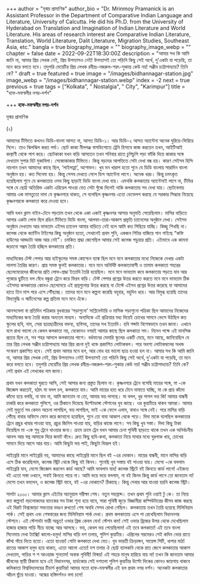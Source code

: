 +++
author = "মৃন্ময় প্রামাণিক"
author_bio = "Dr. Mrinmoy Pramanick is an Assistant Professor in the Department of Comparative Indian Language and Literature, University of Calcutta. He did his Ph.D. from the University of Hyderabad on Translation and Imagination of Indian Literature and World Literature.  His areas of research interest are Comparative Indian Literature, Translation, World Literature, Dalit Literature, Migration Studies, Southeast Asia, etc."
bangla = true
biography_image = ""
biography_image_webp = ""
chapter = false
date = 2022-09-22T18:30:00Z
description = "আমার সখ কি আমি জানি না, আমার প্রিয় লেখক নেই, প্রিয় উপন্যাসও নেই! উপন্যাসই তো পড়িনি কিছু সেই অর্থে, দু’একটা যা পড়েছি, তা মনে করে বলতে হবে। তদুপরি মেয়েটির প্রিয় লেখক রবীন্দ্র-নজরুল-শরৎ-সুকান্ত কেউ নয়! সঞ্জীব চট্টোপাধ্যায়? তিনি কে? "
draft = true
featured = true
image = "/images/bidhannagar-station.jpg"
image_webp = "/images/bidhannagar-station.webp"
index = -2
next = true
previous = true
tags = ["Kolkata", " Nostalgia", " City", "Karimpur"]
title = "হাফ-মফস্বলীর নগর-দর্শন"

+++
**হাফ-মফস্বলীর নগর-দর্শন**

মৃন্ময় প্রামাণিক

(২)

আমাদের টিভিতে কখনও ডিডি-বাংলা আসত না, আসত ডিডি-১। আর ডিডি-২ আসত অ্যান্টেনা অনেক ঘুরিয়ে-ফিরিয়ে নিলে। তাও ঝিলঝিল করত পর্দা। ছোট কাকা নীলগঞ্জ বাসডিপোতে ট্রেনি হিসাবে কাজ করতেন তখন, আইটিআই কল্যাণী থেকে পাশ করে। ছোটকাকা যখন বাড়ি আসতেন তখন শনিবার রাতে চুপিচুপি পড়া ফাঁকি দিয়ে কাকার সঙ্গে দেখতাম সুপার হিট মুকাবিলা। সেজোকাকার টিভিতে। কিন্তু বড়দের আপত্তিতে সেটা দেখা বন্ধ হয়। কারণ সেইসব হিন্দি নাচগান তখন আমাদের কাছে ছিল, ‘লাইলাপ্পা’, অশোভন। খুব মন খারাপ হতো শুনে যে ডিডি বাংলায় সারাদিন বাংলা অনুষ্ঠান হয়। কত সিনেমা হয়। কিন্তু সেসব দেখতে গেলে ডিস অ্যান্টেনা লাগে। অনেক খরচ। কিন্তু চমৎকৃত হয়েছিলাম শুনে যে কলকাতায় ওসব কিছু ছাড়াই ডিডি বাংলা দেখা যায়। এমনকি কলকাতায় অ্যান্টেনাই লাগে না, টিভির সঙ্গে যে ছোট্ট অতিরিক্ত একটা এরিয়েল পাওয়া যেত সেটা গুঁজে দিলেই নাকি কলকাতায় সব দেখা যায়। ছোটবেলায় আমার এক মাসতুতো দাদা যে কৃষ্ণনগরে থাকত, সে বলেছিল কৃষ্ণনগর এতো ডেভেলপ করছে যে সরকার সিদ্ধান্ত নিয়েছে কৃষ্ণনগরকে কলকাতা করে দেওয়া হবে।

আমি যখন ক্লাস নাইন-টেনে পড়তাম তখন থেকে একা একাই কৃষ্ণনগর আসার অনুমতি পেয়েছিলাম। মাসির বাড়িতে আসার একটা লোভ ছিল রঙিন টিভিতে ডিডি বাংলা, আলফা-তারা-আকাশ প্রভৃতি চ্যানেলের অনুষ্ঠান দেখা। সেইসব অনুষ্ঠান দেখতাম আর ভাবতাম এইসব চ্যানেল আমার বাড়িতে নেই বলে আমি কত পিছিয়ে যাচ্ছি। কিচ্ছু শিখছি না। কলেজ থেকে ক্যান্টিন টাইপের কিছু অনুষ্ঠান হতো, সেখানেই প্রথম শুনি, একজন গিটার বাজিয়ে গান গাইছে “কফি হাউসের আড্ডাটা আজ আর নেই”। চমকিত শ্রদ্ধা জেগেছিল আমার সেই কলেজ পড়ুয়ার প্রতি। এইভাবে এক কামনা জড়ানো সম্ভ্রম তৈরি হচ্ছিল কলকাতার প্রতি।

মাধ্যমিকের টেস্ট পেপার আর হাইস্কুলের সমস্ত কোশ্চেন ব্যাঙ্ক ছিল মনে মনে কলকাতার মধ্যে নিজেকে দেখার একটা লালসা তৈরির কারণ। প্রায় সমস্ত স্কুলই কলকাতার। মনে মনে অনির্দিষ্ট কলকাতাবাসী ও তামাম কলকাতা শহরের ছেলেমেয়েদের জীবনের প্রতি লোভ-শ্রদ্ধা ইত্যাদি তৈরি হয়েছিল। মনে মনে ভাবতাম কবে কলকাতায় পড়তে যাব আর পুজোর ছুটিতে দল বেঁধে বন্ধুরা ট্রেনে করে ফিরব বাড়ি। টেস্ট পেপার প্রশ্নের উত্তর করতে করতে মনে মনে ভাবতাম ঠিক এইসময় কলকাতার কোনও ছেলেমেয়ে এই প্রশ্নগুলোর উত্তর করছে বা টেস্টে এইসব প্রশ্নের উত্তর করেছে যা আমাদের হাতে তিন মাস পরে এসে পৌঁছচ্ছে। তাদের মনে মনে কল্পনা করেছি বহুবার, বহুদিন ধরে। আর বিমুগ্ধ হয়েছি তাদের বিদ্যাবুদ্ধি ও স্মার্টনেসের কল্প প্রতিমা মনে মনে এঁকে।

আনন্দমেলা বা প্রতিদিন পত্রিকার বুধবারের ‘পড়াশুনো’ সাপ্লিমেন্টারি ও মাসিক পড়াশুনো পত্রিকা ছিল আমাদের নিজেদের মাধ্যমিকের জন্য তৈরি করার অন্যতম মাধ্যম। অন্যদিকে এই প্রক্রিয়ার মধ্য দিয়েই চোখের সামনে ভেসে উঠছিল কত স্কুলের ছবি, নাম, সেরা ছাত্রছাত্রীদের বক্তব্য, ছবিসহ, তাদের সখ ইত্যাদি। হবি শব্দটা বিশেষভাবে তখন জানা। এখানে বলে রাখা ভালো যে কেবল কলকাতা নয়, যেকোনও নগরই আমার কাছে ছিল কলকাতা সম। নিদেন পক্ষে এই মানসিক প্রত্যয় ছিল যে, সব শহর আসলে কলকাতার পাশে। বর্ধমানের মেমারি স্কুলের একটি মেয়ে, মনে আছে, জানিয়েছিল যে তার প্রিয় লেখক সঞ্জীব চট্টোপাধ্যায় আর প্রিয় রচনা দুই খন্ডে প্রকাশিত লোটাকম্বল। পরে অবশ্য লোটাকম্বলের অখন্ড সংস্করণ প্রকাশিত হবে। সেই প্রথম আমার মনে হল, আর বোধ হয় ভালো ছাত্র হওয়া হল না। আমার সখ কি আমি জানি না, আমার প্রিয় লেখক নেই, প্রিয় উপন্যাসও নেই! উপন্যাসই তো পড়িনি কিছু সেই অর্থে, দু’একটা যা পড়েছি, তা মনে করে বলতে হবে। তদুপরি মেয়েটির প্রিয় লেখক রবীন্দ্র-নজরুল-শরৎ-সুকান্ত কেউ নয়! সঞ্জীব চট্টোপাধ্যায়? তিনি কে? সেই প্রথম এই লেখকের নাম জানা।

প্রথম যখন কলকাতা ঘুরতে আসি, সেই আসার জন্য প্রস্তুত ছিলাম না। কৃষ্ণনগরে ট্রেনে বসেছি মায়ের সঙ্গে, মা -কে জিজ্ঞেস করতেই, হঠাৎ মা বলল চল, কলকাতা যাব। আমি মায়ের হাত ধরে টেনে নামাতে যাচ্ছি, মা কে প্রায় কাঁদো কাঁদো হয়ে বলছি, না যাব না, আমি জানতাম না তো, আমার ভয় লাগছে। মা বলল, ধুর পাগল ভয় কি! আমার বান্ধবী চাকরি করে কলকাতা পুলিশে, ওর ঠিকানে দিয়েছে উল্টোডাঙ্গা স্টেশনের খুব কাছে। ওর কুয়ার্টারে থাকব আমরা। আমার সেই মুহুর্তে সব কেমন অচেনা লাগছিল, ভয় লাগছিল, ভাই -কে ফেলে এলাম, বাবাও সঙ্গে নেই। পরে মাসির বাড়ি পৌঁছে বাবার অফিসে ফোন করে জানানো হয়েছিল, শুনে তো বাবা আকাশ থেকে পড়ে। দিদা মাকে বলেছিল কলকাতার ট্রেনে প্রছুর খাবার পাওয়া যায়, প্রচুর জিনিস পাওয়া যায়, বাড়ির কাজে লাগে। সব কিছু খুব সস্তা। দিদা কিছু টাকা দিয়েছিল মা -কে শুধু ট্রেনে খাওয়ার জন্য। ক্রমে ক্রমে ট্রেন যখন আমার চেনা পৃথিবী ছাড়তে থাকে তখন এক অনির্বচনীয় আনন্দ আর স্বপ্ন আমাকে ঘিরে জমাট বাঁধে। দ্রুত কিছু ছবি-কথা, কলকাতা নিয়ে মাথার মধ্যে ঘুরপাক খায়, চোখের সামনে দিয়ে আসে আর যায়। আমি কিছুটা ভয় পাই, কিছুটা বিহ্বল হই।

লাইব্রেরি মানে লাইব্রেরি নয়, আমাদের কাছে লাইব্রেরি মানে ছিল বই -এর দোকান। মায়ের বান্ধবী, মানে মাসির বাড়ি এসে ঠিক করেছিলাম, কলেজ স্ট্রিট থেকে কিছু বই কিনব। শুনেছি খুব সস্তায় বই পাওয়া যায়। মেসো -কে বললাম লাইব্রেরি যাব, মেসো জিজ্ঞেস করলেন কার্ড আছে? আমি ভাবলাম যাহ! কলেজ স্ট্রিটে বই কিনতে কার্ড লাগে! এইজন্য বই এতো সস্তা ওখানে, সবাই কিনতে পারে না। আমি ভয়ে ভয়ে বললাম, না বই কিনব কিন্তু কার্ড লাগে তো জানতাম না! মেসো তখন বললেন, ও কলেজ স্ট্রিট যাবে, বই -এর দোকানে? ঠিকাছে। কিন্তু সেবার আর যাওয়া হয়নি কলেজ স্ট্রিট।

সালটা ২০০০। আমার ক্লাস এইটের অ্যানুয়াল পরীক্ষা শেষ। নতুন সহস্রাব্দ। তখন প্রথম শুনি ওয়াই টু কে। তা নিয়ে কত জল্পনা! বড়লোকদের ব্যাংকের সব টাকা শূন্য হয়ে যাবে, সারা পৃথিবী জুড়ে বিজ্ঞানীরা কম্পিউটারের কীসব কাজ করছে এই বিরাট বিশ্বজোড়া সভ্যতার ভাঙন রুখতে! শেষ অবধি সেসব রোখা গেছিল। কলকাতায় তখন তৈরি হয়েছে মিলিনিয়াম পার্ক। সেই প্রথম এবং শেষবারের জন্য মিলিনিয়াম পার্ক দেখা। প্রথম কলকাতায় এসে পা রেখেছিলাম বিধাননগর স্টেশনে। এই স্টেশনটা ভারী অদ্ভুত! ওভার ব্রিজ কেবল যেন! স্টেশন কম! সেই ওভার ব্রিজের উপর থেকে দেখেছিলাম হাজার হাজার গাড়ি নীচে যাচ্ছে আর আসছে। ভয়, কেবল ভয় পেয়েছিলাম! এই তবে কলকাতা! এই তবে বাংলা সিনেমায় দেখা ট্যাক্সি! কালো-হলুদ! মাসির বাড়ি দশ তলায়, পুলিশ কুয়ার্টার। এপ্রিলের গরমেরও সেই কদিন ভোর রাতে কাঁথা গাঁয়ে দিতে হতো। এতো হাওয়া! গোটা কলকাতা দেখা যেত। যুব ভারতী ক্রিড়াঙ্গন, সায়েন্স সিটি, ধাপার মাঠ! রাতের আকাশ হলুদ হয়ে থাকত, এতো আলো এতো! দশ তলার ঐ ছোট্ট ব্যালকনি থেকে রাত জেগে কলকাতার আকাশ দেখতাম, গাড়ির শ শ আওয়াজ শুনতাম! অবাক পৃথিবী! বিস্ময়! এই শহরে মানুষ হারিয়ে যায় না! তখন কি জানতাম আমার জীবনের স্থায়ী ঠিকানা হবে এই বিধাননগর, হার্ডকোর সেই দশতলা পুলিশ কুয়ার্টার উল্টো দিকের কোনও জায়গায় থাকবে কলিকাতা বিশ্ববিদ্যালয়ের টিচার্স কুয়ার্টার! আমার মতো হাফ-মফস্বলীর এই হল প্রথম নগর দর্শন। অনেকটা কলকাতার আঁচল ছুঁয়ে যাওয়া। অন্ধের হস্তিদর্শনও বলা চলে!